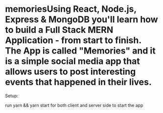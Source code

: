 # memoriesUsing React, Node.js, Express & MongoDB you'll learn how to build a Full Stack MERN Application - from start to finish. The App is called "Memories" and it is a simple social media app that allows users to post interesting events that happened in their lives.


Setup:

run yarn && yarn start for both client and server side to start the app
